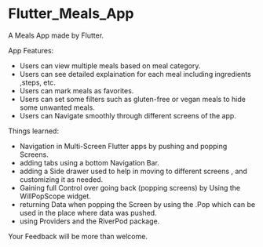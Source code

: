 # Flutter_Meals_App
A Meals App made by Flutter.

App Features:

- Users can view multiple meals based on meal category.
- Users can see detailed explaination for each meal including ingredients ,steps, etc.
- Users can mark meals as favorites.
- Users can set some filters such as gluten-free or vegan meals to hide some unwanted meals.
- Users can Navigate smoothly through different screens of the app. 


Things learned:

- Navigation in Multi-Screen Flutter apps by pushing and popping Screens.
- adding tabs using a bottom Navigation Bar.
- adding a Side drawer used to help in moving to different screens , and customizing it as needed.
- Gaining full Control over going back (popping screens) by Using the WillPopScope widget.
- returning Data when popping the Screen by using the .Pop which can be used in the place where data was pushed.
- using Providers and the RiverPod package.

Your Feedback will be more than welcome.
